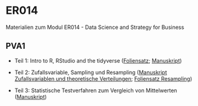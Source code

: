 # ER014
Materialien zum Modul ER014 - Data Science and Strategy for Business


## PVA1

* Teil 1: Intro to R, RStudio and the tidyverse ([Foliensatz](https://FFHS-EconomicResearch.github.io/ER014/Rmd/PVA1/01_Intro_R_tidy.html#1); [Manuskript](https://FFHS-EconomicResearch.github.io/ER014/Rmd/PVA1/01_DatenprojekteR.html#1))

* Teil 2: Zufallsvariable, Sampling und Resampling ([Manuskript Zufallsvariablen und theoretische Verteilungen](https://FFHS-EconomicResearch.github.io/ER014/Rmd/PVA1/02_Zufallsvariablen.html); [Foliensatz Resampling](https://FFHS-EconomicResearch.github.io/ER014/Rmd/PVA1/02_Sampling_slides.html))

* Teil 3: Statistische Testverfahren zum Vergleich von Mittelwerten ([Manuskript](https://FFHS-EconomicResearch.github.io/ER014/Rmd/PVA1/03_Tests.html#1))




